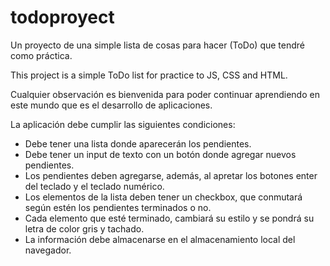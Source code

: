 # todoproyect

Un proyecto de una simple lista de cosas para hacer (ToDo) que tendré como práctica.

This project is a simple ToDo  list for practice to JS, CSS and HTML.

Cualquier observación es bienvenida para poder continuar aprendiendo en este mundo que es el desarrollo de aplicaciones.

La aplicación debe cumplir las siguientes condiciones:

- Debe tener una lista donde aparecerán los pendientes.
- Debe tener un input de texto con un botón donde agregar nuevos pendientes.
- Los pendientes deben agregarse, además, al apretar los botones enter del teclado y el teclado numérico.
- Los elementos de la lista deben tener un checkbox, que conmutará según estén los pendientes terminados o no.
- Cada elemento que esté terminado, cambiará su estilo y se pondrá su letra de color gris y tachado.
- La información debe almacenarse en el almacenamiento local del navegador. 

